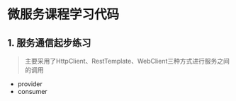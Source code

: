 # 微服务课程学习代码

## 1. 服务通信起步练习

> 主要采用了HttpClient、RestTemplate、WebClient三种方式进行服务之间的调用

- provider
- consumer